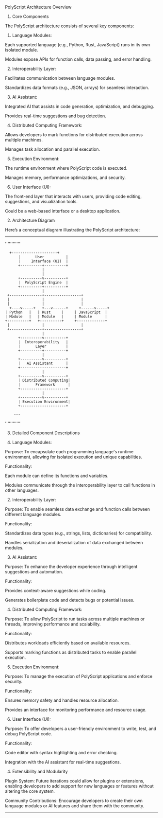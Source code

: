 PolyScript Architecture Overview

1. Core Components

The PolyScript architecture consists of several key components:

1. Language Modules:

Each supported language (e.g., Python, Rust, JavaScript) runs in its own isolated module.

Modules expose APIs for function calls, data passing, and error handling.



2. Interoperability Layer:

Facilitates communication between language modules.

Standardizes data formats (e.g., JSON, arrays) for seamless interaction.



3. AI Assistant:

Integrated AI that assists in code generation, optimization, and debugging.

Provides real-time suggestions and bug detection.



4. Distributed Computing Framework:

Allows developers to mark functions for distributed execution across multiple machines.

Manages task allocation and parallel execution.



5. Execution Environment:

The runtime environment where PolyScript code is executed.

Manages memory, performance optimizations, and security.



6. User Interface (UI):

The front-end layer that interacts with users, providing code editing, suggestions, and visualization tools.

Could be a web-based interface or a desktop application.




2. Architecture Diagram

Here’s a conceptual diagram illustrating the PolyScript architecture:

   
---

''''''''''''

      +---------------------+
          |       User          |
          |     Interface (UI)  |
          +----------+----------+
                     |
                     |
          +----------v----------+
          |  PolyScript Engine  |
          +----------+----------+
                     |
     +---------------+-----------------+
     |               |                 |
     |               |                 |
      +----v-----+   +---v------+     +------v-----+
    | Python   |   | Rust     |     | JavaScript  |
    | Module   |   | Module   |     | Module      | 
    +----------+   +----------+     +-------------+
     |               |                 |
     +---------------+-----------------+
                     |
          +----------v----------+
          |  Interoperability   |
          |       Layer         |
          +----------+----------+
                     |
          +----------v----------+
          |   AI Assistant      |
          +---------------------+
                     |
          +----------v----------+
          | Distributed Computing|
          |       Framework      |
          +---------------------+
                     |
          +----------v----------+
          | Execution Environment|
          +---------------------+

        ---

''''''''''''

3. Detailed Component Descriptions

1. Language Modules:

Purpose: To encapsulate each programming language's runtime environment, allowing for isolated execution and unique capabilities.

Functionality:

Each module can define its functions and variables.

Modules communicate through the interoperability layer to call functions in other languages.




2. Interoperability Layer:

Purpose: To enable seamless data exchange and function calls between different language modules.

Functionality:

Standardizes data types (e.g., strings, lists, dictionaries) for compatibility.

Handles serialization and deserialization of data exchanged between modules.




3. AI Assistant:

Purpose: To enhance the developer experience through intelligent suggestions and automation.

Functionality:

Provides context-aware suggestions while coding.

Generates boilerplate code and detects bugs or potential issues.




4. Distributed Computing Framework:

Purpose: To allow PolyScript to run tasks across multiple machines or threads, improving performance and scalability.

Functionality:

Distributes workloads efficiently based on available resources.

Supports marking functions as distributed tasks to enable parallel execution.




5. Execution Environment:

Purpose: To manage the execution of PolyScript applications and enforce security.

Functionality:

Ensures memory safety and handles resource allocation.

Provides an interface for monitoring performance and resource usage.




6. User Interface (UI):

Purpose: To offer developers a user-friendly environment to write, test, and debug PolyScript code.

Functionality:

Code editor with syntax highlighting and error checking.

Integration with the AI assistant for real-time suggestions.





4. Extensibility and Modularity

Plugin System: Future iterations could allow for plugins or extensions, enabling developers to add support for new languages or features without altering the core system.

Community Contributions: Encourage developers to create their own language modules or AI features and share them with the community.



---
